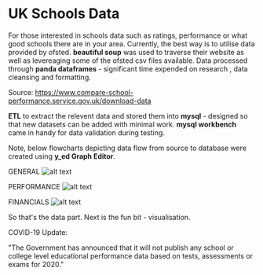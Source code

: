# UK Schools Data
For those interested in schools data such as ratings, performance or what good schools there are in your area. Currently, the best way is to utilise data provided by ofsted. **beautiful soup** was used to traverse their website as well as levereaging some of the ofsted csv files available. Data processed through **panda dataframes** - significant time expended on research , data cleansing and formatting.

Source: https://www.compare-school-performance.service.gov.uk/download-data

**ETL** to extract the relevent data and stored them into **mysql** - designed so that new datasets can be added with minimal work. **mysql workbench** came in handy for data validation during testing.

Note, below flowcharts depicting data flow from source to database were created using **y_ed Graph Editor**.

GENERAL
![alt text](https://github.com/waiky8/uk-schools-data/blob/master/school_general.png)

PERFORMANCE
![alt text](https://github.com/waiky8/uk-schools-data/blob/master/school_performance.png)

FINANCIALS
![alt text](https://github.com/waiky8/uk-schools-data/blob/master/school_financials.png)

So that's the data part. Next is the fun bit - visualisation.

COVID-19 Update:

"The Government has announced that it will not publish any school or college level educational performance data based on tests, assessments or exams for 2020."

